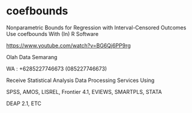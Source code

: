 # coefbounds
Nonparametric Bounds for Regression with Interval-Censored Outcomes Use coefbounds With (In) R Software

https://www.youtube.com/watch?v=BG6Qj6PP9rg

Olah Data Semarang

WA : +6285227746673 (085227746673)

Receive Statistical Analysis Data Processing Services Using

SPSS, AMOS, LISREL, Frontier 4.1, EVIEWS, SMARTPLS, STATA

DEAP 2.1, ETC
